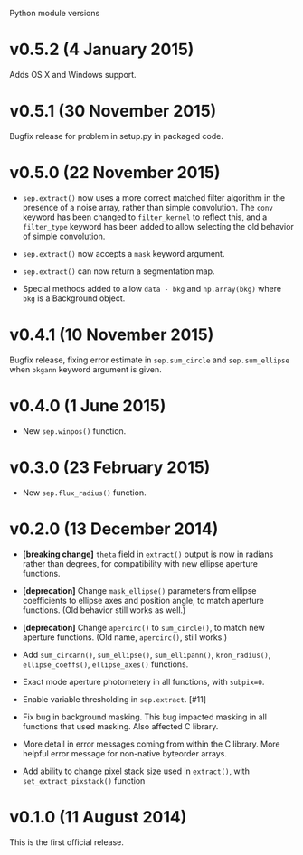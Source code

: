 Python module versions

v0.5.2 (4 January 2015)
=======================

Adds OS X and Windows support.

v0.5.1 (30 November 2015)
=========================

Bugfix release for problem in setup.py in packaged code.

v0.5.0 (22 November 2015)
=========================

* `sep.extract()` now uses a more correct matched filter algorithm in the
  presence of a noise array, rather than simple convolution. The `conv`
  keyword has been changed to `filter_kernel` to reflect this, and a
  `filter_type` keyword has been added to allow selecting the old behavior
  of simple convolution.

* `sep.extract()` now accepts a `mask` keyword argument.

* `sep.extract()` can now return a segmentation map.

* Special methods added to allow `data - bkg` and `np.array(bkg)` where
  `bkg` is a Background object.

v0.4.1 (10 November 2015)
=========================

Bugfix release, fixing error estimate in `sep.sum_circle` and
`sep.sum_ellipse` when `bkgann` keyword argument is given.

v0.4.0 (1 June 2015)
====================

* New `sep.winpos()` function.

v0.3.0 (23 February 2015)
=========================

* New `sep.flux_radius()` function.

v0.2.0 (13 December 2014)
=========================

* **[breaking change]** `theta` field in `extract()` output is now in
  radians rather than degrees, for compatibility with new ellipse
  aperture functions.

* **[deprecation]** Change `mask_ellipse()` parameters from ellipse
  coefficients to ellipse axes and position angle, to match aperture
  functions. (Old behavior still works as well.)

* **[deprecation]** Change `apercirc()` to `sum_circle()`, to match
  new aperture functions. (Old name, `apercirc()`, still works.)

* Add `sum_circann()`, `sum_ellipse()`, `sum_ellipann()`,
  `kron_radius()`, `ellipse_coeffs()`, `ellipse_axes()` functions.

* Exact mode aperture photometery in all functions, with `subpix=0`.

* Enable variable thresholding in `sep.extract`. [#11]

* Fix bug in background masking. This bug impacted masking in all
  functions that used masking. Also affected C library.

* More detail in error messages coming from within the C library.
  More helpful error message for non-native byteorder arrays.

* Add ability to change pixel stack size used in `extract()`, with
  `set_extract_pixstack()` function

v0.1.0 (11 August 2014)
=======================

This is the first official release.
